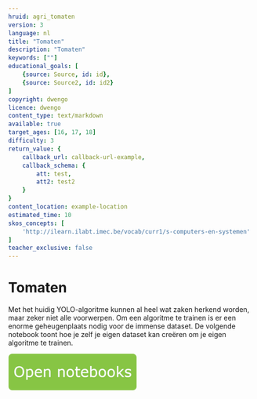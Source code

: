 ```yaml
---
hruid: agri_tomaten
version: 3
language: nl
title: "Tomaten"
description: "Tomaten"
keywords: [""]
educational_goals: [
    {source: Source, id: id}, 
    {source: Source2, id: id2}
]
copyright: dwengo
licence: dwengo
content_type: text/markdown
available: true
target_ages: [16, 17, 18]
difficulty: 3
return_value: {
    callback_url: callback-url-example,
    callback_schema: {
        att: test,
        att2: test2
    }
}
content_location: example-location
estimated_time: 10
skos_concepts: [
    'http://ilearn.ilabt.imec.be/vocab/curr1/s-computers-en-systemen'
]
teacher_exclusive: false
---
```


# Tomaten
Met het huidig YOLO-algoritme kunnen al heel wat zaken herkend worden, maar zeker niet alle voorwerpen. Om een algoritme te trainen is er een enorme geheugenplaats nodig voor de immense dataset. De volgende notebook toont hoe je zelf je eigen dataset kan creëren om je eigen algoritme te trainen.

[![](embed/Knop.png "Knop")](https://kiks.ilabt.imec.be/jupyterhub/?id=4040 "Tomaten")
